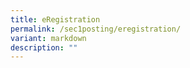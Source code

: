 ```yaml
---
title: eRegistration
permalink: /sec1posting/eregistration/
variant: markdown
description: ""
---
```

